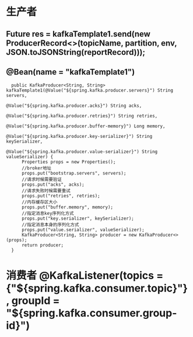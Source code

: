 

# 生产者
## Future<RecordMetadata> res = kafkaTemplate1.send(new ProducerRecord<>(topicName, partition, env, JSON.toJSONString(reportRecord)));

## @Bean(name = "kafkaTemplate1")
      public KafkaProducer<String, String> kafkaTemplate1(@Value("${spring.kafka.producer.servers}") String servers,
                                                          @Value("${spring.kafka.producer.acks}") String acks,
                                                          @Value("${spring.kafka.producer.retries}") String retries,
                                                          @Value("${spring.kafka.producer.buffer-memory}") Long memory,
                                                          @Value("${spring.kafka.producer.key-serializer}") String keySerializer,
                                                          @Value("${spring.kafka.producer.value-serializer}") String valueSerializer) {
          Properties props = new Properties();
          //broker地址
          props.put("bootstrap.servers", servers);
          //请求时候需要验证
          props.put("acks", acks);
          //请求失败时候需要重试
          props.put("retries", retries);
          //内存缓存区大小
          props.put("buffer.memory", memory);
          //指定消息key序列化方式
          props.put("key.serializer", keySerializer);
          //指定消息本身的序列化方式
          props.put("value.serializer", valueSerializer);
          KafkaProducer<String, String> producer = new KafkaProducer<>(props);
          return producer;
      }
      
# 消费者     @KafkaListener(topics = {"${spring.kafka.consumer.topic}"}, groupId = "${spring.kafka.consumer.group-id}")
